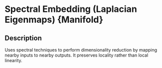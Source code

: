 # Spectral Embedding (Laplacian Eigenmaps) {Manifold}

## Description

Uses spectral techniques to perform dimensionality reduction by mapping nearby inputs to nearby outputs. It preserves locality rather than local linearity.
